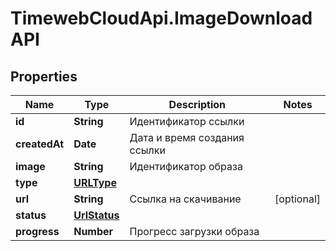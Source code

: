 # TimewebCloudApi.ImageDownloadAPI

## Properties

Name | Type | Description | Notes
------------ | ------------- | ------------- | -------------
**id** | **String** | Идентификатор ссылки | 
**createdAt** | **Date** | Дата и время создания ссылки | 
**image** | **String** | Идентификатор образа | 
**type** | [**URLType**](URLType.md) |  | 
**url** | **String** | Ссылка на скачивание | [optional] 
**status** | [**UrlStatus**](UrlStatus.md) |  | 
**progress** | **Number** | Прогресс загрузки образа | 


